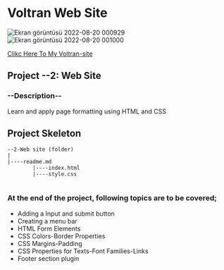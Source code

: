 # Voltran Web Site
![Ekran görüntüsü 2022-08-20 000929](https://user-images.githubusercontent.com/105465379/185707626-9e9410a6-6627-45fb-ab1e-bde54e2673e0.jpg)
<br>
![Ekran görüntüsü 2022-08-20 001000](https://user-images.githubusercontent.com/105465379/185707627-adfbc118-0953-4af8-b647-792cc123882d.jpg)


<a href="https://musa-gh.github.io/voltran/" target="_blank">Clikc Here To My Voltran-site</a>

## Project --2: Web Site
### --Description--
Learn and apply page formatting using HTML and CSS
## Project Skeleton 

```
--2-Web site (folder)
|
|----readme.md                  
        |----index.html  
        |----style.css   
         
```
### At the end of the project, following topics are to be covered;

+ Adding a Input and submit button
+ Creating a menu bar
+ HTML Form Elements
+ CSS Colors-Border Properties
+ CSS Margins-Padding
+ CSS Properties for Texts-Font Families-Links
+ Footer section plugin
